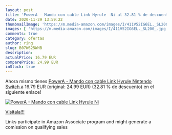 ```yaml
---
layout: post
title: 'PowerA - Mando con cable Link Hyrule  Ni al 32.81 % de descuento'
date: 2020-11-29 13:59:22
thumbnailImage: 'https://m.media-amazon.com/images/I/411V52IG6EL._SL200_.jpg'
images: [ 'https://m.media-amazon.com/images/I/411V52IG6EL._SL200_.jpg' ]
comments: true
category: ofertas
author: ring
slug: B07W625WHB
description:
actualPrice: 16.79 EUR
comparePrice: 24.99 EUR
inStock: true
---
```


Ahora mismo tienes [PowerA - Mando con cable Link Hyrule  Nintendo Switch ](https://www.amazon.es/dp/B07W625WHB/?tag=tolees-21) a 16.79 EUR (original: 24.99 EUR) (32.81 %  de descuento) en el siguiente enlace!

[![PowerA - Mando con cable Link Hyrule  Ni](https://m.media-amazon.com/images/I/411V52IG6EL._SL200_.jpg)](https://www.amazon.es/dp/B07W625WHB/?tag=tolees-21)

[Visítala!!!](https://www.amazon.es/dp/B07W625WHB/?tag=tolees-21)

Links participate in Amazon Associate program and might generate a comission on qualifying sales
